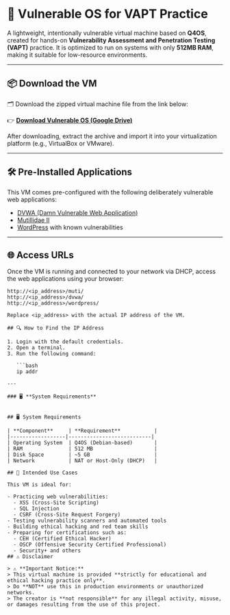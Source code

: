 # 🔐 Vulnerable OS for VAPT Practice

A lightweight, intentionally vulnerable virtual machine based on **Q4OS**, created for hands-on **Vulnerability Assessment and Penetration Testing (VAPT)** practice. It is optimized to run on systems with only **512MB RAM**, making it suitable for low-resource environments.

---

## 📦 Download the VM

🗂️ Download the zipped virtual machine file from the link below:

👉 **[Download Vulnerable OS (Google Drive)](https://drive.google.com/file/d/1SIC09YglCb_SWPb2n9BPBn-AOJvIQUWU/view?usp=drive_link)**

After downloading, extract the archive and import it into your virtualization platform (e.g., VirtualBox or VMware).

---

## 🛠️ Pre-Installed Applications

This VM comes pre-configured with the following deliberately vulnerable web applications:

- [DVWA (Damn Vulnerable Web Application)](http://www.dvwa.co.uk/)
- [Mutillidae II](https://owasp.org/www-project-mutillidae-ii/)
- [WordPress](https://wordpress.org/) with known vulnerabilities

---

## 🌐 Access URLs

Once the VM is running and connected to your network via DHCP, access the web applications using your browser:

```text
http://<ip_address>/muti/
http://<ip_address>/dvwa/
http://<ip_address>/wordpress/

Replace <ip_address> with the actual IP address of the VM.

## 🔍 How to Find the IP Address

1. Login with the default credentials.
2. Open a terminal.
3. Run the following command:

   ```bash
   ip addr

---

### 🖥️ **System Requirements**


## 🖥️ System Requirements

| **Component**     | **Requirement**           |
|------------------|---------------------------|
| Operating System  | Q4OS (Debian-based)       |
| RAM               | 512 MB                    |
| Disk Space        | ~5 GB                     |
| Network           | NAT or Host-Only (DHCP)   |

## 🎯 Intended Use Cases

This VM is ideal for:

- Practicing web vulnerabilities:  
  - XSS (Cross-Site Scripting)  
  - SQL Injection  
  - CSRF (Cross-Site Request Forgery)
- Testing vulnerability scanners and automated tools
- Building ethical hacking and red team skills
- Preparing for certifications such as:  
  - CEH (Certified Ethical Hacker)  
  - OSCP (Offensive Security Certified Professional)  
  - Security+ and others
## ⚠️ Disclaimer

> ⚠️ **Important Notice:**  
> This virtual machine is provided **strictly for educational and ethical hacking practice only**.  
> Do **NOT** use this in production environments or unauthorized networks.  
> The creator is **not responsible** for any illegal activity, misuse, or damages resulting from the use of this project.

